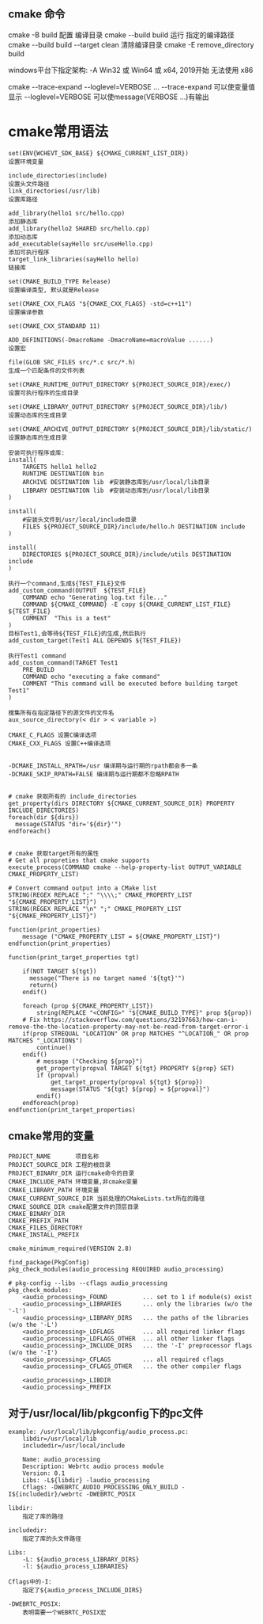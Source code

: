 ## cmake 命令

cmake -B build                                                          配置 编译目录
cmake --build build                                                     运行 指定的编译路径
cmake --build build --target clean                                      清除编译目录
cmake -E remove_directory build

windows平台下指定架构:
    -A Win32 或 Win64 或 x64, 2019开始 无法使用 x86

cmake --trace-expand --loglevel=VERBOSE ...
    --trace-expand 可以使变量值显示
    --loglevel=VERBOSE 可以使message(VERBOSE ...)有输出

# cmake常用语法

    set(ENV{WCHEVT_SDK_BASE} ${CMAKE_CURRENT_LIST_DIR})                     设置环境变量

    include_directories(include)                                            设置头文件路径
    link_directories(/usr/lib)                                              设置库路径

    add_library(hello1 src/hello.cpp)                                       添加静态库
    add_library(hello2 SHARED src/hello.cpp)                                添加动态库
    add_executable(sayHello src/useHello.cpp)                               添加可执行程序
    target_link_libraries(sayHello hello)                                   链接库

    set(CMAKE_BUILD_TYPE Release)                                           设置编译类型, 默认就是Release

    set(CMAKE_CXX_FLAGS "${CMAKE_CXX_FLAGS} -std=c++11")                    设置编译参数

    set(CMAKE_CXX_STANDARD 11)

    ADD_DEFINITIONS(-DmacroName -DmacroName=macroValue ......)              设置宏

    file(GLOB SRC_FILES src/*.c src/*.h)                                    生成一个匹配条件的文件列表

    set(CMAKE_RUNTIME_OUTPUT_DIRECTORY ${PROJECT_SOURCE_DIR}/exec/)         设置可执行程序的生成目录

    set(CMAKE_LIBRARY_OUTPUT_DIRECTORY ${PROJECT_SOURCE_DIR}/lib/)          设置动态库的生成目录

    set(CMAKE_ARCHIVE_OUTPUT_DIRECTORY ${PROJECT_SOURCE_DIR}/lib/static/)   设置静态库的生成目录

    安装可执行程序或库:
    install(
        TARGETS hello1 hello2
        RUNTIME DESTINATION bin
        ARCHIVE DESTINATION lib　#安装静态库到/usr/local/lib目录
        LIBRARY DESTINATION lib　#安装动态库到/usr/local/lib目录
    )

    install(
        #安装头文件到/usr/local/include目录
        FILES ${PROJECT_SOURCE_DIR}/include/hello.h DESTINATION include
    )

    install(
        DIRECTORIES ${PROJECT_SOURCE_DIR}/include/utils DESTINATION include
    )

    执行一个command,生成${TEST_FILE}文件
    add_custom_command(OUTPUT  ${TEST_FILE}
        COMMAND echo "Generating log.txt file..."
        COMMAND ${CMAKE_COMMAND} -E copy ${CMAKE_CURRENT_LIST_FILE} ${TEST_FILE}
        COMMENT  "This is a test"
    )
    目标Test1,会等待${TEST_FILE}的生成,然后执行
    add_custom_target(Test1 ALL DEPENDS ${TEST_FILE})

    执行Test1 command
    add_custom_command(TARGET Test1
        PRE_BUILD
        COMMAND echo "executing a fake command"
        COMMENT "This command will be executed before building target Test1"
    )

    搜集所有在指定路径下的源文件的文件名
    aux_source_directory(< dir > < variable >)

    CMAKE_C_FLAGS 设置C编译选项
    CMAKE_CXX_FLAGS 设置C++编译选项


    -DCMAKE_INSTALL_RPATH=/usr 编译期与运行期的rpath都会多一条
    -DCMAKE_SKIP_RPATH=FALSE 编译期与运行期都不忽略RPATH


    # cmake 获取所有的 include_directories
    get_property(dirs DIRECTORY ${CMAKE_CURRENT_SOURCE_DIR} PROPERTY INCLUDE_DIRECTORIES)
    foreach(dir ${dirs})
      message(STATUS "dir='${dir}'")
    endforeach()


    # cmake 获取target所有的属性
    # Get all propreties that cmake supports
    execute_process(COMMAND cmake --help-property-list OUTPUT_VARIABLE CMAKE_PROPERTY_LIST)

    # Convert command output into a CMake list
    STRING(REGEX REPLACE ";" "\\\\;" CMAKE_PROPERTY_LIST "${CMAKE_PROPERTY_LIST}")
    STRING(REGEX REPLACE "\n" ";" CMAKE_PROPERTY_LIST "${CMAKE_PROPERTY_LIST}")

    function(print_properties)
        message ("CMAKE_PROPERTY_LIST = ${CMAKE_PROPERTY_LIST}")
    endfunction(print_properties)

    function(print_target_properties tgt)

        if(NOT TARGET ${tgt})
          message("There is no target named '${tgt}'")
          return()
        endif()

        foreach (prop ${CMAKE_PROPERTY_LIST})
            string(REPLACE "<CONFIG>" "${CMAKE_BUILD_TYPE}" prop ${prop})
        # Fix https://stackoverflow.com/questions/32197663/how-can-i-remove-the-the-location-property-may-not-be-read-from-target-error-i
        if(prop STREQUAL "LOCATION" OR prop MATCHES "^LOCATION_" OR prop MATCHES "_LOCATION$")
            continue()
        endif()
            # message ("Checking ${prop}")
            get_property(propval TARGET ${tgt} PROPERTY ${prop} SET)
            if (propval)
                get_target_property(propval ${tgt} ${prop})
                message(STATUS "${tgt} ${prop} = ${propval}")
            endif()
        endforeach(prop)
    endfunction(print_target_properties)

## cmake常用的变量

    PROJECT_NAME       项目名称
    PROJECT_SOURCE_DIR 工程的根目录
    PROJECT_BINARY_DIR 运行cmake命令的目录
    CMAKE_INCLUDE_PATH 环境变量,非cmake变量
    CMAKE_LIBRARY_PATH 环境变量
    CMAKE_CURRENT_SOURCE_DIR 当前处理的CMakeLists.txt所在的路径
    CMAKE_SOURCE_DIR cmake配置文件的顶层目录
    CMAKE_BINARY_DIR
    CMAKE_PREFIX_PATH
    CMAKE_FILES_DIRECTORY
    CMAKE_INSTALL_PREFIX

    cmake_minimum_required(VERSION 2.8)

    find_package(PkgConfig)
    pkg_check_modules(audio_processing REQUIRED audio_processing)

    # pkg-config --libs --cflags audio_processing
    pkg_check_modules:
        <audio_processing>_FOUND          ... set to 1 if module(s) exist
        <audio_processing>_LIBRARIES      ... only the libraries (w/o the '-l')
        <audio_processing>_LIBRARY_DIRS   ... the paths of the libraries (w/o the '-L')
        <audio_processing>_LDFLAGS        ... all required linker flags
        <audio_processing>_LDFLAGS_OTHER  ... all other linker flags
        <audio_processing>_INCLUDE_DIRS   ... the '-I' preprocessor flags (w/o the '-I')
        <audio_processing>_CFLAGS         ... all required cflags
        <audio_processing>_CFLAGS_OTHER   ... the other compiler flags

        <audio_processing>_LIBDIR
        <audio_processing>_PREFIX

## 对于/usr/local/lib/pkgconfig下的pc文件

    example: /usr/local/lib/pkgconfig/audio_process.pc:
        libdir=/usr/local/lib
        includedir=/usr/local/include

        Name: audio_processing
        Description: Webrtc audio process module
        Version: 0.1
        Libs: -L${libdir} -laudio_processing
        Cflags: -DWEBRTC_AUDIO_PROCESSING_ONLY_BUILD -I${includedir}/webrtc -DWEBRTC_POSIX

    libdir:
        指定了库的路径

    includedir:
        指定了库的头文件路径

    Libs:
        -L: ${audio_process_LIBRARY_DIRS}
        -l: ${audio_process_LIBRARIES}

    Cflags中的-I:
        指定了${audio_process_INCLUDE_DIRS}

    -DWEBRTC_POSIX:
        表明需要一个WEBRTC_POSIX宏
